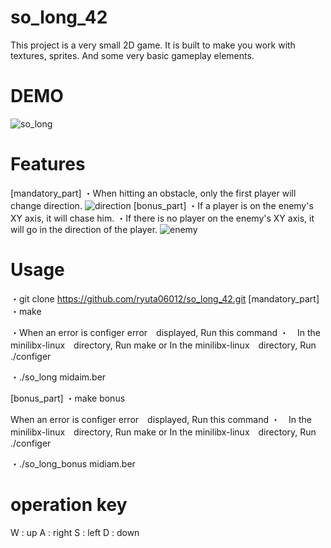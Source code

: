 # so_long_42
This project is a very small 2D game. It is built to make you work with
textures, sprites. And some very basic gameplay elements.

# DEMO
![so_long](https://user-images.githubusercontent.com/73034505/128619252-2341de96-6921-4478-9fea-28ae85905f2e.gif)

# Features
[mandatory_part]
・When hitting an obstacle, only the first player will change direction.
![direction](https://user-images.githubusercontent.com/73034505/128619729-ab849555-e43e-4d02-b7a0-68b913bb6de8.gif)
[bonus_part]
・If a player is on the enemy's XY axis, it will chase him.
・If there is no player on the enemy's XY axis, it will go in the direction of the player.
![enemy](https://user-images.githubusercontent.com/73034505/128619722-6bca5997-1f35-4f9f-babb-bc78903d6545.gif)

# Usage
・git clone https://github.com/ryuta06012/so_long_42.git
[mandatory_part]
・make 

・When an error is configer error　displayed, Run this command
・　In the minilibx-linux　directory, Run make or In the minilibx-linux　directory, Run ./configer

・./so_long midaim.ber

[bonus_part]
・make bonus

When an error is configer error　displayed, Run this command
・　In the minilibx-linux　directory, Run make or In the minilibx-linux　directory, Run ./configer

・./so_long_bonus midiam.ber

# operation key
W : up
A : right
S : left
D : down

